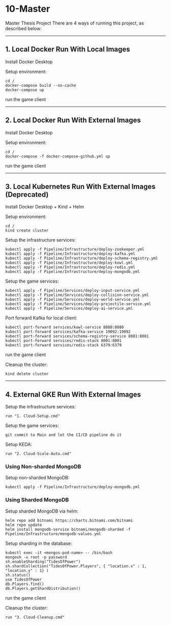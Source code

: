 # 10-Master
Master Thesis Project
There are 4 ways of running this project, as described below:

--------------------------------------------------

## 1. Local Docker Run With Local Images
Install Docker Desktop

Setup environment:
```
cd /
docker-compose build --no-cache
docker-compose up
```
run the game client

--------------------------------------------------

## 2. Local Docker Run With External Images
Install Docker Desktop

Setup environment:
```
cd /
docker-compose -f docker-compose-github.yml up
```
run the game client

--------------------------------------------------

## 3. Local Kubernetes Run With External Images (Deprecated)
Install Docker Desktop + Kind + Helm

Setup environment:
```
cd /
kind create cluster
```

Setup the infrastructure services:
```
kubectl apply -f Pipeline/Infrastructure/deploy-zookeeper.yml
kubectl apply -f Pipeline/Infrastructure/deploy-kafka.yml
kubectl apply -f Pipeline/Infrastructure/deploy-schema-registry.yml
kubectl apply -f Pipeline/Infrastructure/deploy-kowl.yml
kubectl apply -f Pipeline/Infrastructure/deploy-redis.yml
kubectl apply -f Pipeline/Infrastructure/deploy-mongodb.yml
```

Setup the game services:
```
kubectl apply -f Pipeline/Services/deploy-input-service.yml
kubectl apply -f Pipeline/Services/deploy-collision-service.yml
kubectl apply -f Pipeline/Services/deploy-world-service.yml
kubectl apply -f Pipeline/Services/deploy-projectile-service.yml
kubectl apply -f Pipeline/Services/deploy-ai-service.yml
```

Port forward Kafka for local client:
```
kubectl port-forward services/kowl-service 8080:8080
kubectl port-forward services/kafka-service 19092:19092
kubectl port-forward services/schema-registry-service 8081:8081
kubectl port-forward services/redis-stack 8001:8001
kubectl port-forward services/redis-stack 6379:6379
```

run the game client

Cleanup the cluster:
```
kind delete cluster
```

--------------------------------------------------

## 4. External GKE Run With External Images

Setup the infrastructure services:
```
run "1. Cloud-Setup.cmd"
```

Setup the game services:
```
git commit to Main and let the CI/CD pipeline do it
```

Setup KEDA:
```
run "2. Cloud-Scale-Auto.cmd"
```

### Using Non-sharded MongoDB
Setup non-sharded MongoDB:
```
kubectl apply -f Pipeline/Infrastructure/deploy-mongodb.yml
```

### Using Sharded MongoDB
Setup sharded MongoDB via helm:
```
helm repo add bitnami https://charts.bitnami.com/bitnami
helm repo update
helm install mongodb-service bitnami/mongodb-sharded -f Pipeline/Infrastructure/mongodb-values.yml
```

Setup sharding in the database:
```
kubectl exec -it <mongos-pod-name> -- /bin/bash
mongosh -u root -p password
sh.enableSharding("TidesOfPower")
sh.shardCollection("TidesOfPower.Players", { "location.x" : 1, "location.y" : 1} )
sh.status()
use TidesOfPower
db.Players.find()
db.Players.getShardDistribution()
```

run the game client

Cleanup the cluster:
```
run "3. Cloud-Cleanup.cmd"
```
